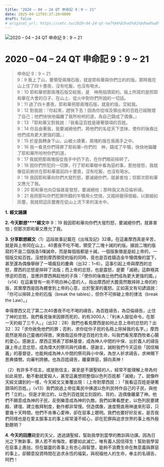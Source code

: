 ```yaml
---
title: "2020 – 04 – 24 QT 申命記 9：9 ~ 21"
date: 2025-04-12T03:37:20+0800
draft: false
# original_url: https://cmtc.tw/2020-04-24-qt-%e7%94%b3%e5%91%bd%e8%a8%98-9%ef%bc%9a9-21
---
```


![2020 – 04 – 24 QT 申命記 9：9 ~ 21](/images/qt.jpg   "2020 – 04 – 24 QT 申命記 9：9 ~ 21")

# 2020 – 04 – 24 QT 申命記 9：9 ~ 21

> 申命記 9：9 ~ 21  
> 9：9 我上了山，要領受兩塊石版，就是耶和華與你們立約的版。那時我在山上住了四十晝夜，沒有吃飯，也沒有喝水。  
> 9：10 耶和華把那兩塊石版交給我，是　神用指頭寫的。版上所寫的是照耶和華在大會的日子、在山上、從火中對你們所說的一切話。  
> 9：11 過了四十晝夜，耶和華把那兩塊石版，就是約版，交給我。  
> 9：12 對我說：『你起來，趕快下去！因為你從埃及領出來的百姓已經敗壞了自己；他們快快地偏離了我所吩咐的道，為自己鑄成了偶像。』  
> 9：13 「耶和華又對我說：『我看這百姓是硬著頸項的百姓。  
> 9：14 你且由著我，我要滅絕他們，將他們的名從天下塗抹，使你的後裔比他們成為更大更強的國。』  
> 9：15 於是我轉身下山，山被火燒著，兩塊約版在我兩手之中。  
> 9：16 我一看見你們得罪了耶和華─你們的　神，鑄成了牛犢，快快地偏離了耶和華所吩咐你們的道，  
> 9：17 我就把那兩塊版從我手中扔下去，在你們眼前摔碎了。  
> 9：18 因你們所犯的一切罪，行了耶和華眼中看為惡的事，惹他發怒，我就像從前俯伏在耶和華面前四十晝夜，沒有吃飯，也沒有喝水。  
> 9：19 我因耶和華向你們大發烈怒，要滅絕你們，就甚害怕；但那次耶和華又應允了我。  
> 9：20 耶和華也向亞倫甚是發怒，要滅絕他；那時我又為亞倫祈禱。  
> 9：21 我把那叫你們犯罪所鑄的牛犢用火焚燒，又搗碎磨得很細，以致細如灰塵，我就把這灰塵撒在從山上流下來的溪水中。

**1.** **經文誦讀**

**2. 今天默想****經文**申 9：19 我因耶和華向你們大發烈怒，要滅絕你們，就甚害怕；但那次耶和華又應允了我。

**3. 分享默想經文**（1）這段故事記載在《出埃及記》32章。在這裏摩西真是辛苦，就是與上帝同在山上，40晝夜不吃不喝，領受了二塊十誡的約版。據說二塊約版寫的不是二個版各5條誡命，而是每個版都是十誡，一個版象徵是是給上帝的，一個版交給百姓。沒想到摩西領受約版的同時，竟也是百姓鑄造金牛犢偶像的當下，甚至還為偶像舉辦了一場瘋狂的慶典（出32：1\~6）。這事引起上帝與摩西的忿怒，摩西的忿怒是摔碎了法版；而上帝的忿怒，也是震怒，是要「滅絕」這群極其悖逆的百姓，並應許摩西興起他的子孫：「使你的後裔比他們成為更大更強的國。」（v14）在這裏曾有一些不明白神心意的人，指出摩西好大膽竟然敢摔碎上帝的約版，其實摩西是因為體會到上帝的心意，出於聖潔的義怒。正如英文有句諺語說：「你可以摔碎上帝的石版（break the tables），但你不可摔破上帝的律法（break the Law）。」

幸得摩西又花了第二次40晝夜不吃不喝的禱告，為百姓禱告，為亞倫禱告，止住了神的忿怒。我們看見後來因罪而死的，約有3000人：「利未人服從命令，在那一天約殺了三千人。」（出32：28）我們也看見摩西是如何止息上帝的忿怒的？出32：32「求你赦免他們的罪；否則，求你從你子民的名冊上除掉我的名字。」摩西竟然是用自己靈魂的得救，來換取這些悖逆百姓的生命，叫我們看見摩西牧者心腸的愛心。感謝主，摩西正預表了耶穌基督，成為神人中間的中保、出於義人的禱告讓上帝止息忿怒，成為偉大的祭司與代禱者。感謝主，誠盼我們今天這些「因信稱義」的基督徒，也能夠成為神人中間的祭司與小中保，為世人祈求禱告，求神賜下恩典憐憫，向審判誇勝。也為百姓禱告，離棄罪惡，歸向真神！

（2）有許多不信主，或是剛信主，甚至是不讀聖經的人，經常不能理解上帝為何如此易怒，動不動就愛殺人，甚至這裏想把整個以色列百姓都「滅絕」了。就像昨天經文講到的一樣，今天經文又重覆出現：（上帝對摩西說：）「我看這百姓是硬著頸項的百姓。」（v13）我們說過上帝從萬民中揀選以色列民特作自己的子民，與他們「立約」。但是才剛立約，以色列百姓就立刻毀約、背約，造偶像離棄了神。他們不願意成為神的子民，反倒樂意成為神的仇敵。我們如果看歷史，以色列民要建殿、建壇、建立敬拜制度，動作都非常慢。但造偶像，速度簡直用神速來形容，只要幾十天時間。他們不肯專心愛神，卻在惡事上聰明。我們也要好好反省，是否我們同樣也是在愛主服事主的事上經常漫不經心，卻在犯罪與追求世界的事上格外殷勤聰明？

**4. 今天的回應**親愛的天父，透過讀聖經，幫助我學到當學的教訓與功課。因為日光之下無新事，罪人若不肯悔改，都要如此滅亡，唯有義人因信得生！幫助我學習在惡事上愚拙，但在屬靈的善事上有忠心與智慧，能夠不浪費生命在無意義與罪惡的事上，卻願意投資時間在追求永恆的福氣，與祝福他人的生命，奉主的名禱告，阿們！